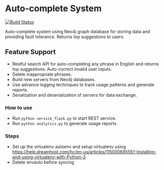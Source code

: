 # Auto-complete System
[![Build Status](https://travis-ci.org/weihesdlegend/Auto-complete-System.svg?branch=master)](https://travis-ci.org/weihesdlegend/Auto-complete-System)

Auto-complete system using Neo4j graph database for storing data and providing fault tolerance. Returns top suggestions to users.

## **Feature Support**
* Restful search API for auto-completing any phrase in English and returns top suggestions. Auto-correct invalid user inputs.
* Delete inappropriate phrases.
* Build new servers from Neo4j databases.
* Use advance logging techniques to track usage patterns and generate reports.
* Serialization and deserialization of servers for data exchange.

### How to use
* Run `python service_flask.py` to start REST service.
* Run `python analytics.py` to generate usage reports.

### Steps
+ Set up the virtualenv autoenv and setup virtualenv using https://help.dreamhost.com/hc/en-us/articles/115000695551-Installing-and-using-virtualenv-with-Python-3
+ Delete envauto before syncing
